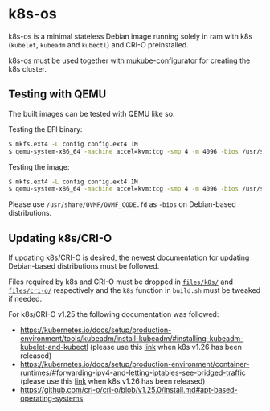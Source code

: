 # k8s-os

k8s-os is a minimal stateless Debian image running solely in ram with k8s (`kubelet`, `kubeadm` and `kubectl`) and CRI-O preinstalled.

k8s-os must be used together with [mukube-configurator](https://github.com/distributed-technologies/mukube-configurator) for creating the k8s cluster.

## Testing with QEMU

The built images can be tested with QEMU like so:

Testing the EFI binary:
```sh
$ mkfs.ext4 -L config config.ext4 1M
$ qemu-system-x86_64 -machine accel=kvm:tcg -smp 4 -m 4096 -bios /usr/share/edk2-ovmf/x64/OVMF_CODE.fd -kernel output/k8s-os-dev.efi -drive file=config.ext4,format=raw -monitor none -serial mon:stdio -nographic
```

Testing the image:
```sh
$ mkfs.ext4 -L config config.ext4 1M
$ qemu-system-x86_64 -machine accel=kvm:tcg -smp 4 -m 4096 -bios /usr/share/edk2-ovmf/x64/OVMF_CODE.fd -drive file=output/k8s-os-dev.img,format=raw -drive file=config.ext4,format=raw -monitor none -serial mon:stdio -nographic
```

Please use `/usr/share/OVMF/OVMF_CODE.fd` as `-bios` on Debian-based distributions.

## Updating k8s/CRI-O

If updating k8s/CRI-O is desired, the newest documentation for updating Debian-based distributions must be followed.

Files required by k8s and CRI-O must be dropped in [`files/k8s/`](files/k8s/) and [`files/cri-o/`](files/cri-o/) respectively and the `k8s` function in `build.sh` must be tweaked if needed.

For k8s/CRI-O v1.25 the following documentation was followed:
* https://kubernetes.io/docs/setup/production-environment/tools/kubeadm/install-kubeadm/#installing-kubeadm-kubelet-and-kubectl (please use this [link](https://v1-25.docs.kubernetes.io/docs/setup/production-environment/tools/kubeadm/install-kubeadm/#installing-kubeadm-kubelet-and-kubectl) when k8s v1.26 has been released)
* https://kubernetes.io/docs/setup/production-environment/container-runtimes/#forwarding-ipv4-and-letting-iptables-see-bridged-traffic (please use this [link](https://v1-25.docs.kubernetes.io/docs/setup/production-environment/container-runtimes/#forwarding-ipv4-and-letting-iptables-see-bridged-traffic) when k8s v1.26 has been released)
* https://github.com/cri-o/cri-o/blob/v1.25.0/install.md#apt-based-operating-systems
